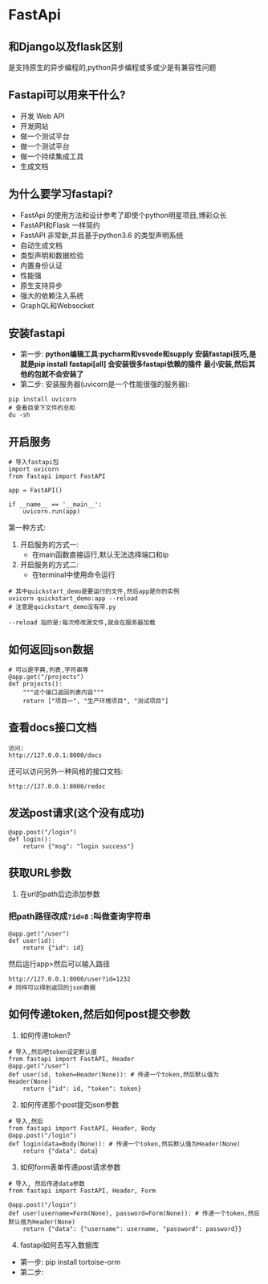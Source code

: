 # FastApi

## 和Django以及flask区别
是支持原生的异步编程的,python异步编程或多或少是有兼容性问题

## Fastapi可以用来干什么?
- 开发 Web API
- 开发网站
- 做一个测试平台
- 做一个测试平台
- 做一个持续集成工具
- 生成文档

## 为什么要学习fastapi?
- FastApi 的使用方法和设计参考了即使个python明星项目,博彩众长
- FastAPI和Flask 一样简约
- FastAPI 非常新,并且基于python3.6 的类型声明系统
- 自动生成文档
- 类型声明和数据检验
- 内置身份认证
- 性能强
- 原生支持异步
- 强大的依赖注入系统
- GraphQL和Websocket

## 安装fastapi
- 第一步:
**python编辑工具:pycharm和vsvode和supply**
**安装fastapi技巧,是就是pip install fastapi[all] 会安装很多fastapi依赖的插件**
**最小安装,然后其他的包就不会安装了**
- 第二步:
安装服务器(uvicorn是一个性能很强的服务器):
```
pip install uvicorn
# 查看目录下文件的总和
du -sh
```

## 开启服务
```
# 导入fastapi包
import uvicorn
from fastapi import FastAPI

app = FastAPI()

if __name__ == '__main__':
    uvicorn.run(app)

```
第一种方式:
1. 开启服务的方式一:
    - 在main函数直接运行,默认无法选择端口和ip
2. 开启服务的方式二:
    - 在terminal中使用命令运行

```
# 其中quickstart_demo是要运行的文件,然后app是你的实例
uvicorn quickstart_demo:app --reload
# 注意是quickstart_demo没有带.py
```
`--reload 指的是:每次修改源文件,就会在服务器加载`

## 如何返回json数据
```
# 可以是字典,列表,字符串等
@app.get("/projects")
def projects():
    """这个接口返回列表内容"""
    return ["项目一", "生产环境项目", "测试项目"]
```
## 查看docs接口文档
```
访问:
http://127.0.0.1:8000/docs
```
还可以访问另外一种风格的接口文档:
```
http://127.0.0.1:8000/redoc
```
## 发送post请求(这个没有成功)
```
@app.post("/login")
def login():
    return {"msg": "login success"}
```
## 获取URL参数
1. 在url的path后边添加参数

### 把path路径改成`?id=8` :叫做查询字符串
```
@app.get("/user")
def user(id):
    return {"id": id}
```
然后运行app>然后可以输入路径
```
http://127.0.0.1:8000/user?id=1232
# 同样可以得到返回的json数据
```

## 如何传递token,然后如何post提交参数
1. 如何传递token?
```
# 导入,然后吧token设定默认值
from fastapi import FastAPI, Header
@app.get("/user")
def user(id, token=Header(None)): # 传递一个token,然后默认值为Header(None)
    return {"id": id, "token": token}
```
2. 如何传递那个post提交json参数
```
# 导入,然后
from fastapi import FastAPI, Header, Body
@app.post("/login")
def login(data=Body(None)): # 传递一个token,然后默认值为Header(None)
    return {"data": data}
```

3. 如何form表单传递post请求参数
```
# 导入, 然后传递data参数
from fastapi import FastAPI, Header, Form

@app.post("/login")
def user(username=Form(None), password=Form(None)): # 传递一个token,然后默认值为Header(None)
    return {"data": {"username": username, "password": password}}
```

4. fastapi如何去写入数据库
- 第一步: pip install tortoise-orm
- 第二步: 